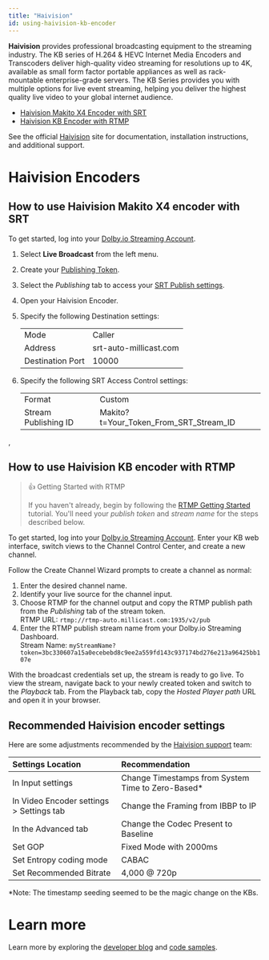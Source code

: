 ```yaml
---
title: "Haivision"
id: using-haivision-kb-encoder
---
```

**Haivision** provides professional broadcasting equipment to the streaming industry. The KB series of H.264 & HEVC Internet Media Encoders and Transcoders deliver high-quality video streaming for resolutions up to 4K, available as small form factor portable appliances as well as rack-mountable enterprise-grade servers. The KB Series provides you with multiple options for live event streaming, helping you deliver the highest quality live video to your global internet audience.

- [Haivision Makito X4 Encoder with SRT](#how-to-use-haivision-makito-x4-encoder-with-srt) 
- [Haivision KB Encoder with RTMP](#how-to-use-haivision-kb-encoder-with-rtmp) 

See the official [Haivision](https://www.haivision.com/) site for documentation, installation instructions, and additional support.

# Haivision Encoders

## How to use Haivision Makito X4 encoder with SRT

To get started, log into your [Dolby.io Streaming Account](https://dashboard.dolby.io/signin). 

1. Select **Live Broadcast** from the left menu.

2. Create your [Publishing Token](/millicast/streaming-dashboard/managing-your-tokens.md#create-a-publish-token).

3. Select the _Publishing_ tab to access your [SRT Publish settings](/millicast/broadcast/using-srt.md#how-to-find-the-srt-publish-settings-with-the-dashboard).

4. Open your Haivision Encoder. 

5. Specify the following Destination settings: 

   |                  |                        |
   | :--------------- | :--------------------- |
   | Mode             | Caller                 |
   | Address          | srt-auto-millicast.com |
   | Destination Port | 10000                  |

6. Specify the following SRT Access Control settings:

   |                      |                                        |
   | :------------------- | :------------------------------------- |
   | Format               | Custom                                 |
   | Stream Publishing ID | Makito?t=Your_Token_From_SRT_Stream_ID |

, 

## How to use Haivision KB encoder with RTMP

> 👍 Getting Started with RTMP
> 
> If you haven't already, begin by following the [RTMP Getting Started](/millicast/broadcast/using-rtmp-and-rtmps.md) tutorial. You'll need your _publish token_ and _stream name_ for the steps described below.

To get started, log into your [Dolby.io Streaming Account](https://dashboard.dolby.io/signin). Enter your KB web interface, switch views to the Channel Control Center, and create a new channel.

Follow the Create Channel Wizard prompts to create a channel as normal:

1. Enter the desired channel name.
2. Identify your live source for the channel input.
3. Choose RTMP for the channel output and copy the RTMP publish path from the _Publishing_ tab of the stream token.  
   RTMP URL: `rtmp://rtmp-auto.millicast.com:1935/v2/pub`
4. Enter the RTMP publish stream name from your Dolby.io Streaming Dashboard.  
   Stream Name: `myStreamName?token=3bc330607a15a0ecebebd8c9ee2a559fd143c937174bd276e213a96425bb107e`

With the broadcast credentials set up, the stream is ready to go live. To view the stream, navigate back to your newly created token and switch to the _Playback_ tab. From the Playback tab, copy the _Hosted Player path_ URL and open it in your browser.

## Recommended Haivision encoder settings

Here are some adjustments recommended by the [Haivision support](https://www.haivision.com/support/) team:

| Settings Location                        | Recommendation                                     |
| :--------------------------------------- | :------------------------------------------------- |
| In Input settings                        | Change Timestamps from System Time to Zero-Based\* |
| In Video Encoder settings > Settings tab | Change the Framing from IBBP to IP                 |
| In the Advanced tab                      | Change the Codec Present to Baseline               |
| Set GOP                                  | Fixed Mode with 2000ms                             |
| Set Entropy coding mode                  | CABAC                                              |
| Set Recommended Bitrate                  | 4,000 @ 720p                                       |

\*Note: The timestamp seeding seemed to be the magic change on the KBs.

# Learn more

Learn more by exploring the [developer blog](https://dolby.io/blog/tag/broadcast/) and [code samples](https://github.com/orgs/dolbyio-samples/repositories?q=broadcast).




